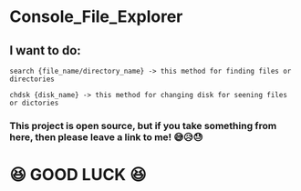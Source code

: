 # Console_File_Explorer #

## I want to do: ##
```
search {file_name/directory_name} -> this method for finding files or directories
```

```
chdsk {disk_name} -> this method for changing disk for seening files or dictories
```

### This project is open source, but if you take something from here, then please leave a link to me! 😅😥😓 ###

# 😆 GOOD LUCK 😆 #